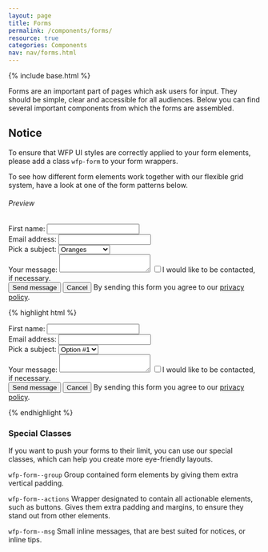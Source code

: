 ```yaml
---
layout: page
title: Forms
permalink: /components/forms/
resource: true
categories: Components
nav: nav/forms.html
---
```

{% include base.html %}

Forms are an important part of pages which ask users for input. They should be simple, clear and accessible for all audiences. Below you can find several important components from which the forms are assembled.

<div class="notice">
  <h2 class="title">Notice</h2>
  <p>To ensure that WFP UI styles are correctly applied to your form elements, please add a class <code>wfp-form</code> to your form wrappers.</p>
</div>

To see how different form elements work together with our flexible grid system, have a look at one of the form patterns below.

###### Preview
<div class="preview simple wfp-form--stacked">
  <div class="wfp-grid">
    <div class="wfp-u-1-2 wfp-box--flat">
      <label for="first-name">First name:</label>
      <input type="text" id="first-name" name="first-name">
    </div>
    <div class="wfp-u-1-2 wfp-box--flat">
      <label for="email">Email address:</label>
      <input type="email" id="email" name="email">
    </div>
  </div>
  <div class="wfp-form--group">
    <label for="selection">Pick a subject:</label>
    <select id="selection">
      <optgroup label="Tropical Fruits">
        <option value="1" selected>Oranges</option>
        <option value="2">Bananas</option>
        <option value="3">Grapefruits</option>
      </optgroup>
    </select>
  </div>
  <div class="wfp-form--group">
    <label for="message">Your message:</label>
    <textarea name="message" id="message"></textarea>
    <label class="checkbox" for="sample-1">
      <input type="checkbox" id="sample-1">I would like to be contacted, if necessary.
    </label>
  </div>
  <div class="wfp-form--actions">
    <button class="wfp-btn--primary" type="submit">Send message</button>
    <button class="wfp-btn">Cancel</button>
    <span class="wfp-form--msg">By sending this form you agree to our <a href="#">privacy policy</a>.</span>
  </div>
</div>

{% highlight html %}
<form class="wfp-form--stacked wfp-grid" action="self">
  <div class="wfp-grid">
    <div class="wfp-u-1-2 wfp-box--flat">
      <label for="first-name">First name:</label>
      <input type="text" id="first-name" name="first-name">
    </div>
    <div class="wfp-u-1-2 wfp-box--flat">
      <label for="email">Email address:</label>
      <input type="email" id="email" name="email">
    </div>
  </div>
  <div class="wfp-form--group">
    <label for="selection">Pick a subject:</label>
    <select id="selection">
      <option value="1" selected>Option #1</option>
      <option value="2">Option #2</option>
      <option value="3">Option #3</option>
    </select>
  </div>
  <div class="wfp-form--group">
    <label for="message">Your message:</label>
    <textarea name="message" id="message"></textarea>
    <label class="checkbox" for="sample-1">
      <input type="checkbox" id="sample-1">I would like to be contacted, if necessary.
    </label>
  </div>
  <div class="wfp-form--actions">
    <button class="wfp-btn--primary" type="submit">Send message</button>
    <button class="wfp-btn">Cancel</button>
    <span class="wfp-form--msg">By sending this form you agree to our <a href="#">privacy policy</a>.</span>
  </div>
</form>
{% endhighlight %}

### Special Classes
If you want to push your forms to their limit, you can use our special classes, which can help you create more eye-friendly layouts.

`wfp-form--group`
Group contained form elements by giving them extra vertical padding.

`wfp-form--actions`
Wrapper designated to contain all actionable elements, such as buttons. Gives them extra padding and margins, to ensure they stand out from other elements.

`wfp-form--msg`
Small inline messages, that are best suited for notices, or inline tips.
